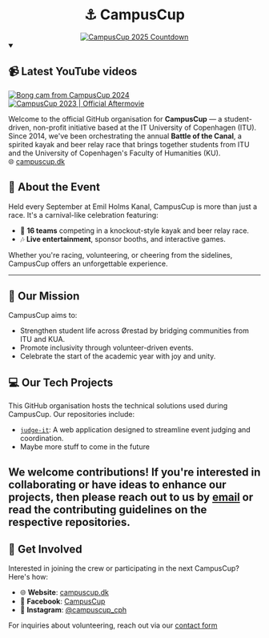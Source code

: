 <h1 align="center">⚓ CampusCup</h1>

<div align="center">
  <a href="https://campuscup.dk" target="_blank" rel="noopener noreferrer">
    <img alt="CampusCup 2025 Countdown" src="https://img.shields.io/endpoint?url=https://raw.githubusercontent.com/itu-campuscup/simple-endpoint/main/countdown-2025.json" />
  </a>
</div>

<details open><summary><h2>📹 Latest YouTube videos</h3></summary>
  <!-- BEGIN YOUTUBE-CARDS -->
<a href="https://www.youtube.com/watch?v=0253p-512Vo"><img src="https://ytcards.demolab.com/?id=0253p-512Vo&title=Bong+cam+from+CampusCup+2024&lang=en&timestamp=1744806623&background_color=%230d1117&title_color=%23ffffff&stats_color=%23dedede&max_title_lines=1&width=250&border_radius=5" alt="Bong cam from CampusCup 2024" title="Bong cam from CampusCup 2024"></a>
<a href="https://www.youtube.com/watch?v=fSgTVn0bUms"><img src="https://ytcards.demolab.com/?id=fSgTVn0bUms&title=CampusCup+2023+%7C+Official+Aftermovie&lang=en&timestamp=1695122811&background_color=%230d1117&title_color=%23ffffff&stats_color=%23dedede&max_title_lines=1&width=250&border_radius=5" alt="CampusCup 2023 | Official Aftermovie" title="CampusCup 2023 | Official Aftermovie"></a>
<!-- END YOUTUBE-CARDS -->
</details>

Welcome to the official GitHub organisation for **CampusCup** — a student-driven, non-profit initiative based at the IT University of Copenhagen (ITU). Since 2014, we've been orchestrating the annual **Battle of the Canal**, a spirited kayak and beer relay race that brings together students from ITU and the University of Copenhagen's Faculty of Humanities (KU).  
🌐 [campuscup.dk](https://campuscup.dk/about)

## 🎉 About the Event

Held every September at Emil Holms Kanal, CampusCup is more than just a race. It's a carnival-like celebration featuring:

- 🛶 **16 teams** competing in a knockout-style kayak and beer relay race.
- 🎶 **Live entertainment**, sponsor booths, and interactive games.

Whether you're racing, volunteering, or cheering from the sidelines, CampusCup offers an unforgettable experience.

---

## 👥 Our Mission

CampusCup aims to:

- Strengthen student life across Ørestad by bridging communities from ITU and KUA.
- Promote inclusivity through volunteer-driven events.
- Celebrate the start of the academic year with joy and unity.

## 💻 Our Tech Projects

This GitHub organisation hosts the technical solutions used during CampusCup. Our repositories include:

- [`judge-it`](https://github.com/itu-campuscup/judge-it): A web application designed to streamline event judging and coordination.
- Maybe more stuff to come in the future

We welcome contributions! If you're interested in collaborating or have ideas to enhance our projects, then please reach out to us by [email](mailto:contact@campuscup.dk) or read the contributing guidelines on the respective repositories.
---

## 🙌 Get Involved

Interested in joining the crew or participating in the next CampusCup? Here's how:

- 🌐 **Website**: [campuscup.dk](https://campuscup.dk)
- 📘 **Facebook**: [CampusCup](https://www.facebook.com/campus.cup.cph)
- 📸 **Instagram**: [@campuscup_cph](https://www.instagram.com/campuscup_cph)

For inquiries about volunteering, reach out via our [contact form](https://campuscup.dk/volunteer)
